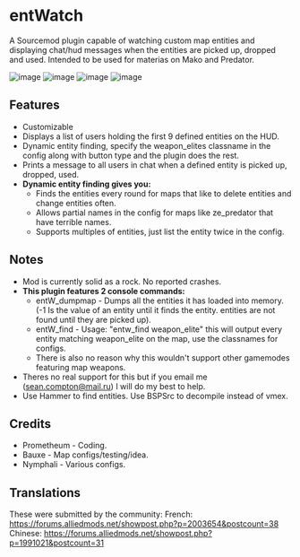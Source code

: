 # entWatch
A Sourcemod plugin capable of watching custom map entities and displaying chat/hud messages when the entities are picked up, dropped and used. Intended to be used for materias on Mako and Predator.

![image](http://i.imgur.com/sn6X4ze.png)
![image](http://i.imgur.com/WNaYvnR.png)
![image](http://i.imgur.com/2bBKSRj.png)
![image](http://i.imgur.com/eB0zMxi.png)

## Features

* Customizable
* Displays a list of users holding the first 9 defined entities on the HUD.
* Dynamic entity finding, specify the weapon_elites classname in the config along with button type and the plugin does the rest.
* Prints a message to all users in chat when a defined entity is picked up, dropped, used.
* **Dynamic entity finding gives you:**
  * Finds the entities every round for maps that like to delete entities and change entities often.
  * Allows partial names in the config for maps like ze_predator that have terrible names.
  * Supports multiples of entities, just list the entity twice in the config.

## Notes
* Mod is currently solid as a rock. No reported crashes.
* **This plugin features 2 console commands:**
  * entW_dumpmap - Dumps all the entities it has loaded into memory. (-1 Is the value of an entity until it finds the entity. entities are not found until they are picked up).
  * entW_find - Usage: "entw_find weapon_elite" this will output every entity matching weapon_elite on the map, use the classnames for configs.
  * There is also no reason why this wouldn't support other gamemodes featuring map weapons.
* Theres no real support for this but if you email me (sean.compton@mail.ru) I will do my best to help.
* Use Hammer to find entities. Use BSPSrc to decompile instead of vmex.

## Credits
* Prometheum - Coding.
* Bauxe - Map configs/testing/idea.
* Nymphali - Various configs.

## Translations
These were submitted by the community:
French: https://forums.alliedmods.net/showpost.php?p=2003654&postcount=38
Chinese: https://forums.alliedmods.net/showpost.php?p=1991021&postcount=31